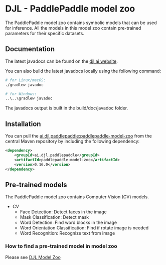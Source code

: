 # DJL - PaddlePaddle model zoo

The PaddlePaddle model zoo contains symbolic models that can be used for inference.
All the models in this model zoo contain pre-trained parameters for their specific datasets.

## Documentation

The latest javadocs can be found on the [djl.ai website](https://javadoc.io/doc/ai.djl.paddlepaddle/paddlepaddle-model-zoo/latest/index.html).

You can also build the latest javadocs locally using the following command:

```sh
# for Linux/macOS:
./gradlew javadoc

# for Windows:
..\..\gradlew javadoc
```
The javadocs output is built in the build/doc/javadoc folder.

## Installation
You can pull the [ai.djl.paddlepaddle:paddlepaddle-model-zoo](https://search.maven.org/artifact/ai.djl.paddlepaddle/paddlepaddle-model-zoo)
from the central Maven repository by including the following dependency:

```xml
<dependency>
    <groupId>ai.djl.paddlepaddle</groupId>
    <artifactId>paddlepaddle-model-zoo</artifactId>
    <version>0.16.0</version>
</dependency>
```

## Pre-trained models

The PaddlePaddle model zoo contains Computer Vision (CV) models.

* CV
  * Face Detection: Detect faces in the image
  * Mask Classification: Detect mask 
  * Word Detection: Find word blocks in the image
  * Word Orientation Classification: Find if rotate image is needed
  * Word Recognition: Recognize text from image

### How to find a pre-trained model in model zoo

Please see [DJL Model Zoo](../../../model-zoo/README.md)
